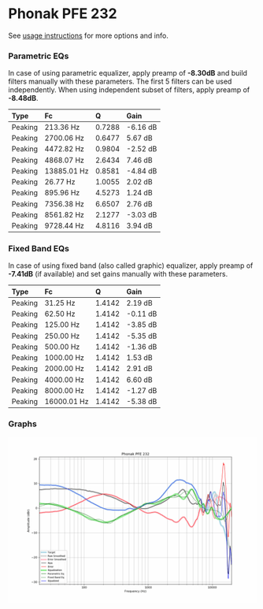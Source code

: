 # Phonak PFE 232
See [usage instructions](https://github.com/jaakkopasanen/AutoEq#usage) for more options and info.

### Parametric EQs
In case of using parametric equalizer, apply preamp of **-8.30dB** and build filters manually
with these parameters. The first 5 filters can be used independently.
When using independent subset of filters, apply preamp of **-8.48dB**.

| Type    | Fc          |      Q | Gain     |
|:--------|:------------|:-------|:---------|
| Peaking | 213.36 Hz   | 0.7288 | -6.16 dB |
| Peaking | 2700.06 Hz  | 0.6477 | 5.67 dB  |
| Peaking | 4472.82 Hz  | 0.9804 | -2.52 dB |
| Peaking | 4868.07 Hz  | 2.6434 | 7.46 dB  |
| Peaking | 13885.01 Hz | 0.8581 | -4.84 dB |
| Peaking | 26.77 Hz    | 1.0055 | 2.02 dB  |
| Peaking | 895.96 Hz   | 4.5273 | 1.24 dB  |
| Peaking | 7356.38 Hz  | 6.6507 | 2.76 dB  |
| Peaking | 8561.82 Hz  | 2.1277 | -3.03 dB |
| Peaking | 9728.44 Hz  | 4.8116 | 3.94 dB  |

### Fixed Band EQs
In case of using fixed band (also called graphic) equalizer, apply preamp of **-7.41dB**
(if available) and set gains manually with these parameters.

| Type    | Fc          |      Q | Gain     |
|:--------|:------------|:-------|:---------|
| Peaking | 31.25 Hz    | 1.4142 | 2.19 dB  |
| Peaking | 62.50 Hz    | 1.4142 | -0.11 dB |
| Peaking | 125.00 Hz   | 1.4142 | -3.85 dB |
| Peaking | 250.00 Hz   | 1.4142 | -5.35 dB |
| Peaking | 500.00 Hz   | 1.4142 | -1.36 dB |
| Peaking | 1000.00 Hz  | 1.4142 | 1.53 dB  |
| Peaking | 2000.00 Hz  | 1.4142 | 2.91 dB  |
| Peaking | 4000.00 Hz  | 1.4142 | 6.60 dB  |
| Peaking | 8000.00 Hz  | 1.4142 | -1.27 dB |
| Peaking | 16000.01 Hz | 1.4142 | -5.38 dB |

### Graphs
![](./Phonak%20PFE%20232.png)